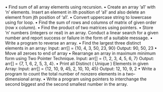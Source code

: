 •	Find sum of all array elements using recursion.
•	Create an array ‘a1’ with ‘n’ elements. Insert an element in ith position of ‘a1’ and also delete an element from jth position of ‘a1’.
•	Convert uppercase string to lowercase using for loop.
•	Find the sum of rows and columns of matrix of given order (row x column).
•	Find the product of two matrices using pointers.
•	Store ‘n’ numbers (integers or real) in an array. Conduct a linear search for a given number and report success or failure in the form of a suitable message.
•	Write a program to reverse an array.
•	Find the largest three distinct elements in an array: Input: arr[] = {10, 4, 3, 50, 23, 90} Output: 90, 50, 23
•	Move all zeroes to end of array
•	Rearrange an array in maximum minimum form using Two Pointer Technique. Input: arr[] = {1, 2, 3, 4, 5, 6, 7} Output: arr[] = {7, 1, 6, 2, 5, 3, 4}.
•	Print all Distinct ( Unique ) Elements in given Array: Input: arr[] = {12, 10, 9, 45, 2, 10, 10, 45} Output: 12, 10, 9, 2
•	Write a program to count the total number of nonzero elements in a two-dimensional array.
•	Write a program using pointers to interchange the second biggest and the second smallest number in the array.